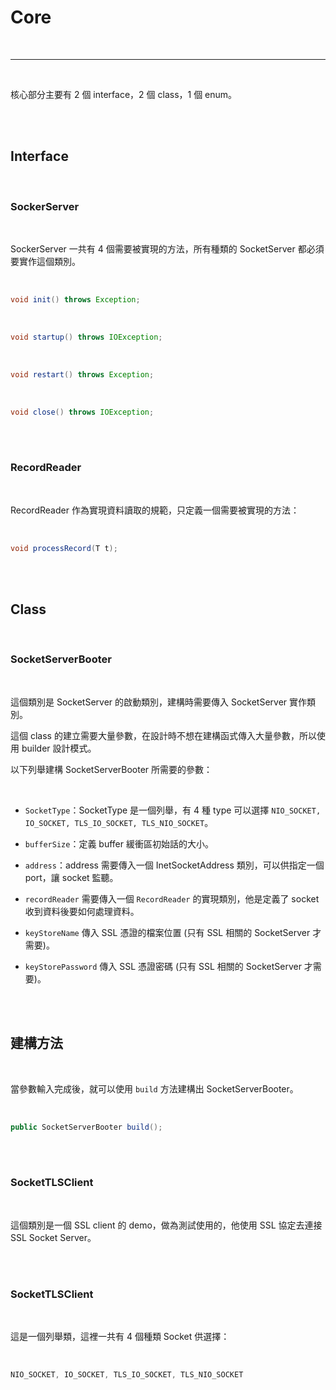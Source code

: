 # Core

<br>

---

<br>

核心部分主要有 2 個 interface，2 個 class，1 個 enum。

<br>
<br>


## Interface

<br>

### SockerServer

<br>

SockerServer 一共有 4 個需要被實現的方法，所有種類的 SocketServer 都必須要實作這個類別。

<br>

```java
void init() throws Exception;
```

<br>

```java
void startup() throws IOException;
```

<br>

```java
void restart() throws Exception;
```

<br>

```java
void close() throws IOException;
```

<br>
<br>

### RecordReader

<br>

RecordReader 作為實現資料讀取的規範，只定義一個需要被實現的方法：

<br>

```java
void processRecord(T t);
```

<br>
<br>

## Class

<br>

### SocketServerBooter

<br>

這個類別是 SocketServer 的啟動類別，建構時需要傳入 SocketServer 實作類別。

這個 class 的建立需要大量參數，在設計時不想在建構函式傳入大量參數，所以使用 builder 設計模式。

以下列舉建構 SocketServerBooter 所需要的參數：

<br>

* `SocketType`：SocketType 是一個列舉，有 4 種 type 可以選擇 `NIO_SOCKET, IO_SOCKET, TLS_IO_SOCKET, TLS_NIO_SOCKET`。

* `bufferSize`：定義 buffer 緩衝區初始話的大小。

* `address`：address 需要傳入一個 InetSocketAddress 類別，可以供指定一個 port，讓 socket 監聽。

* `recordReader` 需要傳入一個 `RecordReader` 的實現類別，他是定義了 socket 收到資料後要如何處理資料。

* `keyStoreName` 傳入 SSL 憑證的檔案位置 (只有 SSL 相關的 SocketServer 才需要)。

* `keyStorePassword` 傳入 SSL 憑證密碼 (只有 SSL 相關的 SocketServer 才需要)。

<br>
<br>

## 建構方法

<br>

當參數輸入完成後，就可以使用 `build` 方法建構出 SocketServerBooter。

<br>

```java
public SocketServerBooter build();
```

<br>
<br>

### SocketTLSClient

<br>

這個類別是一個 SSL client 的 demo，做為測試使用的，他使用 SSL 協定去連接 SSL Socket Server。

<br>
<br>

### SocketTLSClient

<br>

這是一個列舉類，這裡一共有 4 個種類 Socket 供選擇：

<br>

```java
NIO_SOCKET, IO_SOCKET, TLS_IO_SOCKET, TLS_NIO_SOCKET
```

<br>

